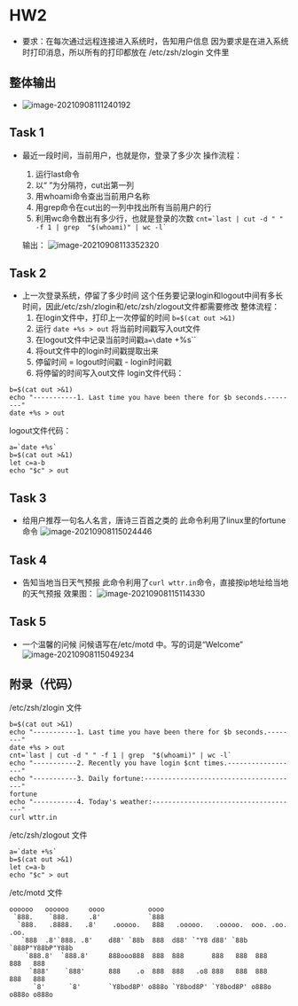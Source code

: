 # HW2
* 要求：在每次通过远程连接进⼊系统时，告知⽤户信息
因为要求是在进入系统时打印消息，所以所有的打印都放在 /etc/zsh/zlogin 文件里
## 整体输出
* ![image-20210908111240192](C:\Users\weiran.shao\AppData\Roaming\Typora\typora-user-images\image-20210908111240192.png)
## Task 1
* 最近⼀段时间，当前⽤户，也就是你，登录了多少次 
	操作流程：
	1. 运行last命令
	2. 以“ ”为分隔符，cut出第一列
	3. 用whoami命令查出当前用户名称
	4. 用grep命令在cut出的一列中找出所有当前用户的行
	5. 利用wc命令数出有多少行，也就是登录的次数
	``cnt=`last | cut -d " " -f 1 | grep  "$(whoami)" | wc -l` ``
	
	输出：	
	![image-20210908113352320](C:\Users\weiran.shao\AppData\Roaming\Typora\typora-user-images\image-20210908113352320.png)

## Task 2
* 上⼀次登录系统，停留了多少时间
	这个任务要记录login和logout中间有多长时间，因此/etc/zsh/zlogin和/etc/zsh/zlogout文件都需要修改
	整体流程：
	1. 在login文件中，打印上一次停留的时间 `b=$(cat out >&1)`
	2. 运行 `date +%s > out` 将当前时间戳写入out文件
	3. 在logout文件中记录当前时间戳`a=\`date +%s\``
	4. 将out文件中的login时间戳提取出来
	5. 停留时间 = logout时间戳 - login时间戳
	6. 将停留的时间写入out文件
	login文件代码：
```
b=$(cat out >&1)
echo "-----------1. Last time you have been there for $b seconds.--------"
date +%s > out
```
logout文件代码：
```
a=`date +%s`
b=$(cat out >&1)
let c=a-b
echo "$c" > out
```
## Task 3
* 给⽤户推荐⼀句名⼈名⾔，唐诗三百⾸之类的
此命令利用了linux里的fortune命令
![image-20210908115024446](C:\Users\weiran.shao\AppData\Roaming\Typora\typora-user-images\image-20210908115024446.png)

## Task 4
* 告知当地当⽇天⽓预报
此命令利用了`curl wttr.in`命令，直接按ip地址给当地的天气预报
效果图：
![image-20210908115114330](C:\Users\weiran.shao\AppData\Roaming\Typora\typora-user-images\image-20210908115114330.png)
## Task 5
* ⼀个温馨的问候
问候语写在/etc/motd 中。写的词是“Welcome”
![image-20210908115049234](C:\Users\weiran.shao\AppData\Roaming\Typora\typora-user-images\image-20210908115049234.png)

## 附录（代码）
/etc/zsh/zlogin 文件
```
b=$(cat out >&1)
echo "-----------1. Last time you have been there for $b seconds.--------"
date +%s > out
cnt=`last | cut -d " " -f 1 | grep  "$(whoami)" | wc -l`
echo "-----------2. Recently you have login $cnt times.------------------"
echo "-----------3. Daily fortune:---------------------------------------"
fortune
echo "-----------4. Today's weather:-------------------------------------"
curl wttr.in
```
/etc/zsh/zlogout 文件
```
a=`date +%s`
b=$(cat out >&1)
let c=a-b
echo "$c" > out
```
/etc/motd 文件
```
oooooo   oooooo     oooo           oooo
 `888.    `888.     .8'            `888
  `888.   .8888.   .8'    .ooooo.   888   .ooooo.   .ooooo.  ooo. .oo.  .oo.
   `888  .8'`888. .8'    d88' `88b  888  d88' `"Y8 d88' `88b `888P"Y88bP"Y88b
    `888.8'  `888.8'     888ooo888  888  888       888   888  888   888   888
     `888'    `888'      888    .o  888  888   .o8 888   888  888   888   888
      `8'      `8'       `Y8bod8P' o888o `Y8bod8P' `Y8bod8P' o888o o888o o888o

```